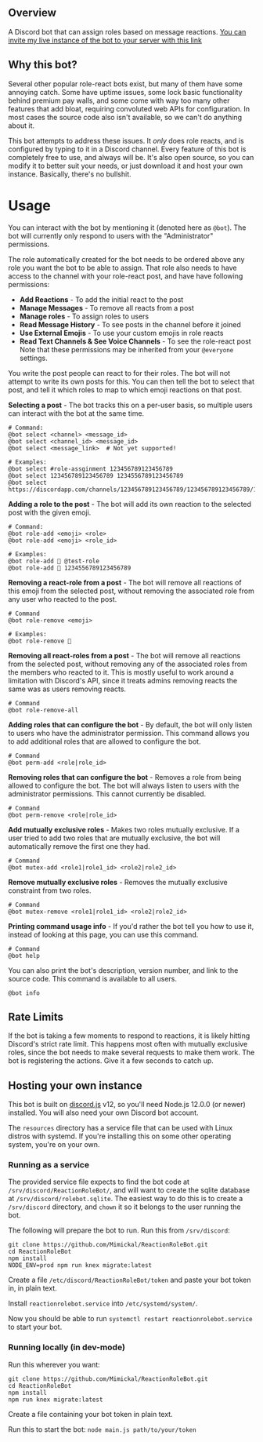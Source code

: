 ## Overview
A Discord bot that can assign roles based on message reactions.
[You can invite my live instance of the bot to your server with this link](
https://discord.com/oauth2/authorize?client_id=692585944934514738&scope=bot&permissions=335881280
)

## Why this bot?
Several other popular role-react bots exist, but many of them have some annoying
catch. Some have uptime issues, some lock basic functionality behind premium pay
walls, and some come with way too many other features that add bloat, requiring
convoluted web APIs for configuration. In most cases the source code also isn't
available, so we can't do anything about it.

This bot attempts to address these issues. It _only_ does role reacts, and is
configured by typing to it in a Discord channel. Every feature of this bot is
completely free to use, and always will be. It's also open source, so you can
modify it to better suit your needs, or just download it and host your own
instance. Basically, there's no bullshit.

# Usage
You can interact with the bot by mentioning it (denoted here as `@bot`). The bot
will currently only respond to users with the "Administrator" permissions.

The role automatically created for the bot needs to be ordered above any role
you want the bot to be able to assign. That role also needs to have access to
the channel with your role-react post, and have have following permissions:
* **Add Reactions** - To add the initial react to the post
* **Manage Messages** - To remove all reacts from a post
* **Manage roles** - To assign roles to users
* **Read Message History** - To see posts in the channel before it joined
* **Use External Emojis** - To use your custom emojis in role reacts
* **Read Text Channels & See Voice Channels** - To see the role-react post
Note that these permissions may be inherited from your `@everyone` settings.

You write the post people can react to for their roles. The bot will not attempt
to write its own posts for this. You can then tell the bot to select that post,
and tell it which roles to map to which emoji reactions on that post.

**Selecting a post** - The bot tracks this on a per-user basis, so multiple users can
interact with the bot at the same time.
```
# Command:
@bot select <channel> <message_id>
@bot select <channel_id> <message_id>
@bot select <message_link>  # Not yet supported!

# Examples:
@bot select #role-assginment 123456789123456789
@bot select 123456789123456789 1234556789123456789
@bot select https://discordapp.com/channels/123456789123456789/123456789123456789/123456789123456789
```

**Adding a role to the post** - The bot will add its own reaction to the selected
post with the given emoji.
```
# Command:
@bot role-add <emoji> <role>
@bot role-add <emoji> <role_id>

# Examples:
@bot role-add 🦊 @test-role
@bot role-add 🦊 1234556789123456789
```

**Removing a react-role from a post** - The bot will remove all reactions of
this emoji from the selected post, without removing the associated role from any
user who reacted to the post.
```
# Command
@bot role-remove <emoji>

# Examples:
@bot role-remove 🦊
```

**Removing all react-roles from a post** - The bot will remove all reactions
from the selected post, without removing any of the associated roles from the
members who reacted to it. This is mostly useful to work around a limitation
with Discord's API, since it treats admins removing reacts the same was as users
removing reacts.
```
# Command
@bot role-remove-all
```

**Adding roles that can configure the bot** - By default, the bot will only
listen to users who have the administrator permission. This command allows you
to add additional roles that are allowed to configure the bot.
```
# Command
@bot perm-add <role|role_id>
```

**Removing roles that can configure the bot** - Removes a role from being
allowed to configure the bot. The bot will always listen to users with the
administrator permissions. This cannot currently be disabled.
```
# Command
@bot perm-remove <role|role_id>
```

**Add mutually exclusive roles** - Makes two roles mutually exclusive. If a user
tried to add two roles that are mutually exclusive, the bot will automatically
remove the first one they had.
```
# Command
@bot mutex-add <role1|role1_id> <role2|role2_id>
```

**Remove mutually exclusive roles** - Removes the mutually exclusive constraint
from two roles.
```
# Command
@bot mutex-remove <role1|role1_id> <role2|role2_id>
```

**Printing command usage info** - If you'd rather the bot tell you how to use
it, instead of looking at this page, you can use this command.
```
# Command
@bot help
```

You can also print the bot's description, version number, and link to the source
code. This command is available to all users.
```
@bot info
```

## Rate Limits
If the bot is taking a few moments to respond to reactions, it is likely hitting
Discord's strict rate limit. This happens most often with mutually exclusive
roles, since the bot needs to make several requests to make them work. The bot
is registering the actions. Give it a few seconds to catch up.

## Hosting your own instance
This bot is built on [discord.js](https://discord.js.org/#/) v12, so you'll need
Node.js 12.0.0 (or newer) installed. You will also need your own Discord bot
account.

The `resources` directory has a service file that can be used with Linux distros
with systemd. If you're installing this on some other operating system, you're
on your own.

### Running as a service
The provided service file expects to find the bot code at
`/srv/discord/ReactionRoleBot/`, and will want to create the sqlite database at
`/srv/discord/rolebot.sqlite`. The easiest way to do this is to create a
`/srv/discord` directory, and `chown` it so it belongs to the user running the
bot.

The following will prepare the bot to run. Run this from `/srv/discord`:
```
git clone https://github.com/Mimickal/ReactionRoleBot.git
cd ReactionRoleBot
npm install
NODE_ENV=prod npm run knex migrate:latest
```

Create a file `/etc/discord/ReactionRoleBot/token` and paste your bot token in,
in plain text.

Install `reactionrolebot.service` into `/etc/systemd/system/`.

Now you should be able to run `systemctl restart reactionrolebot.service` to
start your bot.

### Running locally (in dev-mode)
Run this wherever you want:
```
git clone https://github.com/Mimickal/ReactionRoleBot.git
cd ReactionRoleBot
npm install
npm run knex migrate:latest
```

Create a file containing your bot token in plain text.

Run this to start the bot: `node main.js path/to/your/token`
